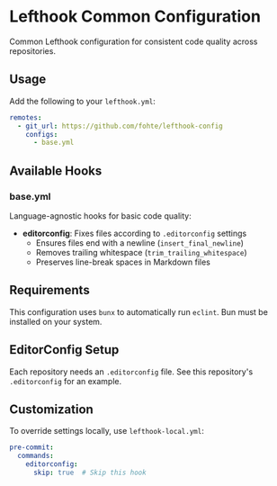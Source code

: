# Lefthook Common Configuration

Common Lefthook configuration for consistent code quality across repositories.

## Usage

Add the following to your `lefthook.yml`:

```yaml
remotes:
  - git_url: https://github.com/fohte/lefthook-config
    configs:
      - base.yml
```

## Available Hooks

### base.yml

Language-agnostic hooks for basic code quality:

- **editorconfig**: Fixes files according to `.editorconfig` settings
  - Ensures files end with a newline (`insert_final_newline`)
  - Removes trailing whitespace (`trim_trailing_whitespace`)
  - Preserves line-break spaces in Markdown files

## Requirements

This configuration uses `bunx` to automatically run `eclint`.
Bun must be installed on your system.

## EditorConfig Setup

Each repository needs an `.editorconfig` file.
See this repository's `.editorconfig` for an example.

## Customization

To override settings locally, use `lefthook-local.yml`:

```yaml
pre-commit:
  commands:
    editorconfig:
      skip: true  # Skip this hook
```
